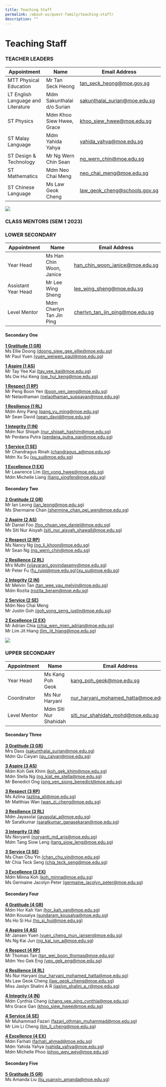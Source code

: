 ```yaml
---
title: Teaching Staff
permalink: /about-us/quest-family/teaching-staff/
description: ""
---
```

Teaching Staff
==============
### TEACHER LEADERS

| Appointment |Name | Email Address |
| -------- | -------- | -------- |
| MTT Physical Education  | Mr Tan Seck Heong     | <a href = "mailto: tan_seck_heong@moe.gov.sg"> tan_seck_heong@moe.gov.sg </a>      |
| LT English Language and Literature  | Mdm Sakunthalai d/o Surian     | <a href = "mailto: sakunthalai_surian@moe.edu.sg"> sakunthalai_surian@moe.edu.sg</a>      |
| ST Physics  | Mdm Khoo Siew Hwee, Grace     | <a href = "mailto: khoo_siew_hwee@moe.edu.s "> khoo_siew_hwee@moe.edu.sg </a>      |
| ST Malay Language  | Mdm Yahida Yahya     | <a href = "mailto: yahida_yahya@moe.edu.sg"> yahida_yahya@moe.edu.sg</a>      |
| ST Design & Technology  | Mr Ng Wern Chin Sean     | <a href = "mailto: ng_wern_chin@moe.edu.sg"> ng_wern_chin@moe.edu.sg </a>      |
| ST Mathematics  | Mdm Neo Chai Meng     | <a href = "mailto: neo_chai_meng@moe.edu.sg"> neo_chai_meng@moe.edu.sg</a>      |
| ST Chinese Language  | Ms Law Geok Cheng     | <a href = "mailto: law_geok_cheng@moe.edu.sg"> law_geok_cheng@schools.gov.sg</a>      |


![](/images/conceptphotos_top_ST1_1849.jpg)
### **CLASS MENTORS (SEM 1 2023)**

### LOWER SECONDARY <br>

| Appointment | Name | Email Address |
| -------- | -------- | -------- |
| Year Head    | Ms Han Chin Woon, Janice   | <a href = "mailto: han_chin_woon_janice@moe.edu.sg">han_chin_woon_janice@moe.edu.sg</a>     |
| Assistant Year Head    | Mr Lee Wing Sheng   | <a href = "mailto: lee_wing_sheng@moe.edu.sg">lee_wing_sheng@moe.edu.sg</a>    |
| Level Mentor    | Mdm Cherlyn Tan Jin Ping   | <a href = "mailto: cherlyn_tan_jin_ping@moe.edu.sg" > cherlyn_tan_jin_ping@moe.edu.sg</a>   |


#### Secondary One <br>

**<u>1 Gratitude (1 GR)</u>** <br>
Ms Ellie Doong <a href = "mailto: doong_siew_gee_ellie@moe.edu.sg" >(doong_siew_gee_ellie@moe.edu.sg)</a><br>
Mr Paul Yuen <a href = "mailto: yuen_weiwen_paul@moe.edu.sg" >(yuen_weiwen_paul@moe.edu.sg)</a><br>

**<u>1 Aspire (1 AS)</u>** <br>
Mr Tay Yee Kai <a href = "mailto: tay_yee_kai@moe.edu.sg" >(tay_yee_kai@moe.edu.sg)</a><br>
Ms Ow Hui Keng <a href = "mailto: ow_hui_keng@moe.edu.sg" >(ow_hui_keng@moe.edu.sg)</a><br>

**<u>1 Respect (1 RP)</u>** <br>
Mr Peng Boon Yen <a href = "mailto: boon_yen_peng@moe.edu.sg" >(boon_yen_peng@moe.edu.sg)</a><br>
Mr Nelaothaman <a href = "mailto: nelaothaman_suppayan@moe.edu.sg" >(nelaothaman_suppayan@moe.edu.sg)</a><br>

**<u>1 Resilience (1 RL)</u>** <br>
Mdm Amy Pang <a href = "mailto: pang_yu_ming@moe.edu.sg" >(pang_yu_ming@moe.edu.sg)</a><br>
Mr Sean David <a href = "mailto: sean_david@moe.edu.sg" >(sean_david@moe.edu.sg)</a><br>

**<u>1 Integrity (1 IN)</u>** <br>
Mdm Nur Shiqah <a href = "mailto: nur_shiqah_hashim@moe.edu.sg" >(nur_shiqah_hashim@moe.edu.sg)</a><br>
Mr Perdana Putra <a href = "mailto: perdana_putra_pan@moe.edu.sg" >(perdana_putra_pan@moe.edu.sg)</a><br>

**<u>1 Service (1 SE)</u>** <br>
Mr Chandragus Rinah <a href = "mailto: chandragus_a@moe.edu.sg" >(chandragus_a@moe.edu.sg)</a><br>
Mdm Xu Su <a href = "mailto: xu_su@moe.edu.sg" >(xu_su@moe.edu.sg)</a><br>

**<u>1 Excellence (1 EX)</u>** <br>
Mr Lawrence Lim <a href = "mailto: lim_yong_hwee@moe.edu.sg" >(lim_yong_hwee@moe.edu.sg)</a><br>
Mdm Michelle Liang <a href = "mailto: liang_xingfen@moe.edu.sg" >(liang_xingfen@moe.edu.sg)</a><br>

#### Secondary Two<br>

**<u>2 Gratitude (2 GR)</u>** <br>
Mr Ian Leong <a href = "mailto: ian_leong@moe.edu.sg" >(ian_leong@moe.edu.sg)</a><br>
Ms Shermaine Chan <a href = "mailto: shermine_chan_pei_wen@moe.edu.sg" >(shermine_chan_pei_wen@moe.edu.sg)</a><br>

**<u>2 Aspire (2 AS)</u>** <br>
Mr Daniel Foo <a href = "mailto: foo_chuan_yee_daniel@moe.edu.sg" >(foo_chuan_yee_daniel@moe.edu.sg)</a><br>
Ms Siti Nur Aisyah <a href = "mailto: siti_nur_aisyah_shawall@moe.edu.sg" >(siti_nur_aisyah_shawall@moe.edu.sg)</a><br>

**<u>2 Respect (2 RP)</u>** <br>
Ms Nancy Ng <a href = "mailto: ng_li_khoon@moe.edu.sg" >(ng_li_khoon@moe.edu.sg)</a><br>
Mr Sean Ng <a href = "mailto: ng_wern_chin@moe.edu.sg" >(ng_wern_chin@moe.edu.sg)</a><br>

**<u>2 Resilience (2 RL)</u>** <br>
Mrs Muthi <a href = "mailto: vijayarani_govindasamy@moe.edu.sg" >(vijayarani_govindasamy@moe.edu.sg)</a><br>
Mr Peter Fu (fu_ruiqi@moe.edu.sg)<a href = "mailto: xu_su@moe.edu.sg" >(xu_su@moe.edu.sg)</a><br>

**<u>2 Integrity (2 IN)</u>** <br>
Mr Melvin Tan <a href = "mailto: tan_wee_yau_melvin@moe.edu.sg" >(tan_wee_yau_melvin@moe.edu.sg)</a><br>
Mdm Rozita <a href = "mailto: rozita_beram@moe.edu.sg" >(rozita_beram@moe.edu.sg)</a><br>

**<u>2 Service (2 SE)</u>** <br>
Mdm Neo Chai Meng<br>
Mr Justin Goh <a href = "mailto: goh_yong_seng_justin@moe.edu.sg" >(goh_yong_seng_justin@moe.edu.sg)</a><br>

**<u>2 Excellence (2 EX)</u>** <br>
Mr Adrian Chia <a href = "mailto: chia_wen_mien_adrian@moe.edu.sg" >(chia_wen_mien_adrian@moe.edu.sg)</a><br>
Mr Lim Jit Hiang <a href = "mailto: lim_jit_hiang@moe.edu.sg" >(lim_jit_hiang@moe.edu.sg)</a><br>

![](/images/conceptphotos_top_ST1_1992.jpg)

### UPPER SECONDARY <br>

| Appointment| Name | Email Address |
| -------- | -------- | -------- |
| Year Head     | Ms Kang Poh Geok    | <a href = "mailto: kang_poh_geok@moe.edu.sg" >kang_poh_geok@moe.edu.sg</a>    |
| Coordinator    | Ms Nur Haryani     | <a href = "mailto: nur_haryani_mohamed_hatta@moe.edu.sg" > nur_haryani_mohamed_hatta@moe.edu.sg</a>  |
| Level Mentor   | Mdm Siti Nur Shahidah      | <a href = "mailto: siti_nur_shahidah_mohd@moe.edu.sg" > siti_nur_shahidah_mohd@moe.edu.sg</a> |


#### Secondary Three<br>

**<u>3 Gratitude (3 GR)</u>** <br>
Mrs Dass <a href = "mailto: sakunthalai_surian@moe.edu.sg" >(sakunthalai_surian@moe.edu.sg)</a><br>
Mdm Qu Caiyan <a href = "mailto: qu_caiyan@moe.edu.sg" >(qu_caiyan@moe.edu.sg)</a><br>

**<u>3 Aspire (3 AS)</u>** <br>
Mdm Koh Gek Khim <a href = "mailto: koh_gek_khim@moe.edu.sg" >(koh_gek_khim@moe.edu.sg)</a><br>
Mdm Stella Ng <a href = "mailto: ng_kiat_ee_stella@moe.edu.sg" >(ng_kiat_ee_stella@moe.edu.sg)</a><br>
Mr Benedict Ong <a href = "mailto: ong_yen_siong_benedict@moe.edu.sg" >(ong_yen_siong_benedict@moe.edu.sg)</a><br>

**<u>3 Respect (3 RP)</u>** <br>
Ms Azlina <a href = "mailto: azlina_ali@moe.edu.sg" >(azlina_ali@moe.edu.sg)</a><br>
Mr Matthias Wan <a href = "mailto: wan_zi_cheng@moe.edu.sg" >(wan_zi_cheng@moe.edu.sg)</a><br>

**<u>3 Resilience (3 RL)</u>** <br>
Mdm Jayasolai <a href = "mailto: jayasolai_a@moe.edu.sg" >(jayasolai_a@moe.edu.sg)</a><br>
Mr Saratkumar <a href = "mailto: rsaratkumar_ganasekaran@moe.edu.sg" >(saratkumar_ganasekaran@moe.edu.sg)</a><br>

**<u>3 Integrity (3 IN)</u>** <br>
Ms Noryanti <a href = "mailto: noryanti_md_aris@moe.edu.sg" >(noryanti_md_aris@moe.edu.sg)</a><br>
Mdm Tang Siow Leng <a href = "mailto: tang_siow_leng@moe.edu.sg" >(tang_siow_leng@moe.edu.sg)</a><br>

**<u>3 Service (3 SE)</u>** <br>
Ms Chan Chu Yin <a href = "mailto: chan_chu_yin@moe.edu.sg" >(chan_chu_yin@moe.edu.sg)</a><br>
Mr Chia Teck Seng <a href = "mailto: chia_teck_seng@moe.edu.sg" >(chia_teck_seng@moe.edu.sg)</a><br>

**<u>3 Excellence (3 EX)</u>** <br>
Mdm Minna Koh <a href = "mailto: koh_minna@moe.edu.sg" >(koh_minna@moe.edu.sg)</a><br>
Ms Germaine Jacolyn Peter <a href = "mailto: germaine_jacolyn_peter@moe.edu.sg" >(germaine_jacolyn_peter@moe.edu.sg)</a><br>

#### Secondary Four <br>

**<u>4 Gratitude (4 GR)</u>** <br>
Mdm Hor Kah Yan <a href = "mailto: hor_kah_yan@moe.edu.sg" >(hor_kah_yan@moe.edu.sg)</a><br>
Mdm Kousalya <a href = "mailto: sundaram_kousalya@moe.edu.sg" >(sundaram_kousalya@moe.edu.sg)</a><br>
Ms Ho Si Hui <a href = "mailto: ho_si_hui@moe.edu.sg" >(ho_si_hui@moe.edu.sg)</a><br>

**<u>4 Aspire (4 AS)</u>** <br>
Mr Jansen Yuen <a href = "mailto: yuen_cheng_mun_jansen@moe.edu.sg" >(yuen_cheng_mun_jansen@moe.edu.sg)</a><br>
Ms Ng Kai Jun <a href = "mailto: ng_kai_jun_a@moe.edu.sg" >(ng_kai_jun_a@moe.edu.sg)</a><br>

**<u>4 Respect (4 RP)</u>** <br>
Mr Thomas Tan <a href = "mailto: tan_wei_boon_thomas@moe.edu.sg" >(tan_wei_boon_thomas@moe.edu.sg)</a><br>
Mdm Yeo Gek Eng <a href = "mailto: yeo_gek_eng@moe.edu.sg" >(yeo_gek_eng@moe.edu.sg)</a><br>

**<u>4 Resilience (4 RL)</u>** <br>
Ms Nur Haryani <a href = "mailto: nur_haryani_mohamed_hatta@moe.edu.sg" >(nur_haryani_mohamed_hatta@moe.edu.sg)</a><br>
Ms Law Geok Cheng <a href = "mailto: law_geok_cheng@moe.edu.sg" >(law_geok_cheng@moe.edu.sg)</a><br>
Miss Jaslyn Shalini A R <a href = "mailto: 	jaslyn_shalini_a_r@moe.edu.sg" >(jaslyn_shalini_a_r@moe.edu.sg)</a><br>

**<u>4 Integrity (4 IN)</u>** <br>
Mdm Cynthia Chang <a href = "mailto: chang_yee_ping_cynthia@moe.edu.sg" >(chang_yee_ping_cynthia@moe.edu.sg)</a><br>
Mrs Grace Gan <a href = "mailto: khoo_siew_hwee@moe.edu.sg" >(khoo_siew_hwee@moe.edu.sg)</a><br>

**<u>4 Service (4 SE)</u>** <br>
Mr Muhammad Fazari <a href = "mailto: fazari_othman_muhammad@moe.edu.sg" >(fazari_othman_muhammad@moe.edu.sg)</a><br>
Mr Lim Li Cheng <a href = "mailto: lim_li_cheng@moe.edu.sg" >(lim_li_cheng@moe.edu.sg)</a><br>

**<u>4 Excellence (4 EX)</u>** <br>
Mdm Farhati <a href = "mailto: farhati_ahmad@moe.edu.sg" >(farhati_ahmad@moe.edu.sg)</a><br>
Mdm Yahida Yahya <a href = "mailto: yahida_yahya@moe.edu.sg" >(yahida_yahya@moe.edu.sg)</a><br>
Mdm Michelle Phoo <a href = "mailto: phoo_wey_wey@moe.edu.sg" >(phoo_wey_wey@moe.edu.sg)</a><br>

#### Secondary Five <br>

**<u>5 Gratitude (5 GR)</u>** <br>
Ms Amanda Liu <a href = "mailto: liu_yuanxin_amanda@moe.edu.sg" >(liu_yuanxin_amanda@moe.edu.sg)</a><br>

<br>